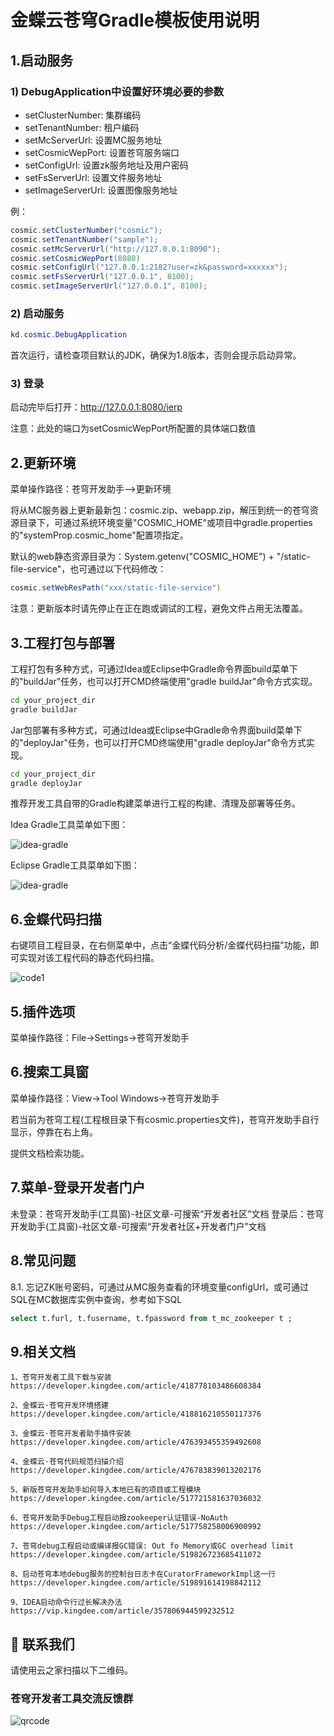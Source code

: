 # 金蝶云苍穹Gradle模板使用说明

## 1.启动服务

### 1) DebugApplication中设置好环境必要的参数

- setClusterNumber: 集群编码
- setTenantNumber: 租户编码
- setMcServerUrl: 设置MC服务地址
- setCosmicWepPort: 设置苍穹服务端口
- setConfigUrl: 设置zk服务地址及用户密码
- setFsServerUrl: 设置文件服务地址
- setImageServerUrl: 设置图像服务地址


例：

```java
cosmic.setClusterNumber("cosmic");
cosmic.setTenantNumber("sample");
cosmic.setMcServerUrl("http://127.0.0.1:8090");
cosmic.setCosmicWepPort(8080)
cosmic.setConfigUrl("127.0.0.1:2182?user=zk&password=xxxxxx");
cosmic.setFsServerUrl("127.0.0.1", 8100);
cosmic.setImageServerUrl("127.0.0.1", 8100);
```


### 2) 启动服务

```java
kd.cosmic.DebugApplication
```
首次运行，请检查项目默认的JDK，确保为1.8版本，否则会提示启动异常。


### 3) 登录
启动完毕后打开：http://127.0.0.1:8080/ierp

注意：此处的端口为setCosmicWepPort所配置的具体端口数值


## 2.更新环境
菜单操作路径：苍穹开发助手-->更新环境

将从MC服务器上更新最新包：cosmic.zip、webapp.zip，解压到统一的苍穹资源目录下，可通过系统环境变量"COSMIC_HOME"或项目中gradle.properties的"systemProp.cosmic_home"配置项指定。

默认的web静态资源目录为：System.getenv("COSMIC_HOME") + "/static-file-service"，也可通过以下代码修改：

```java
cosmic.setWebResPath("xxx/static-file-service")
```

注意：更新版本时请先停止在正在跑或调试的工程，避免文件占用无法覆盖。

## 3.工程打包与部署

工程打包有多种方式，可通过Idea或Eclipse中Gradle命令界面build菜单下的"buildJar"任务，也可以打开CMD终端使用"gradle buildJar"命令方式实现。

```cmd
cd your_project_dir
gradle buildJar
```

Jar包部署有多种方式，可通过Idea或Eclipse中Gradle命令界面build菜单下的"deployJar"任务，也可以打开CMD终端使用"gradle deployJar"命令方式实现。

```cmd
cd your_project_dir
gradle deployJar
```

推荐开发工具自带的Gradle构建菜单进行工程的构建、清理及部署等任务。

Idea Gradle工具菜单如下图：

 ![idea-gradle](docs/images/idea-gradle.png)


Eclipse Gradle工具菜单如下图：

 ![idea-gradle](docs/images/eclipse-gradle.png)



## 6.金蝶代码扫描
右键项目工程目录，在右侧菜单中，点击“金蝶代码分析/金蝶代码扫描”功能，即可实现对该工程代码的静态代码扫描。

 ![code1](docs/images/code1.png)
 

## 5.插件选项
菜单操作路径：File->Settings->苍穹开发助手


## 6.搜索工具窗
菜单操作路径：View->Tool Windows->苍穹开发助手

若当前为苍穹工程(工程根目录下有cosmic.properties文件)，苍穹开发助手自行显示，停靠在右上角。

提供文档检索功能。


## 7.菜单-登录开发者门户
未登录：苍穹开发助手(工具窗)-社区文章-可搜索“开发者社区”文档
登录后：苍穹开发助手(工具窗)-社区文章-可搜索“开发者社区+开发者门户”文档

## 8.常见问题
8.1. 忘记ZK账号密码，可通过从MC服务查看的环境变量configUrl，或可通过SQL在MC数据库实例中查询，参考如下SQL

```sql
select t.furl, t.fusername, t.fpassword from t_mc_zookeeper t ;
```

## 9.相关文档

	1、苍穹开发者工具下载与安装
	https://developer.kingdee.com/article/418778103486608384
	
	2、金蝶云·苍穹开发环境搭建
	https://developer.kingdee.com/article/418816210550117376
	
	3、金蝶云·苍穹开发者助手插件安装
	https://developer.kingdee.com/article/476393455359492608
	
	4、金蝶云·苍穹代码规范扫描介绍
	https://developer.kingdee.com/article/476783839013202176
	
	5、新版苍穹开发助手如何导入本地已有的项目或工程模块 
	https://developer.kingdee.com/article/517721581637036032
	
	6、苍穹开发助手Debug工程启动报zookeeper认证错误-NoAuth 
	https://developer.kingdee.com/article/517758258006900992
	
	7、苍穹debug工程启动或编译报GC错误: Out fo Memory或GC overhead limit 
	https://developer.kingdee.com/article/519826723685411072
	
	8、启动苍穹本地debug服务的控制台日志卡在CuratorFrameworkImpl这一行
	https://developer.kingdee.com/article/519891614198842112
	
	9、IDEA启动命令行过长解决办法
	https://vip.kingdee.com/article/357806944599232512
	

## 🤝 联系我们

请使用云之家扫描以下二维码。

### 苍穹开发者工具交流反馈群
 ![qrcode](docs/images/cosmic-studio-qrcode.png)

